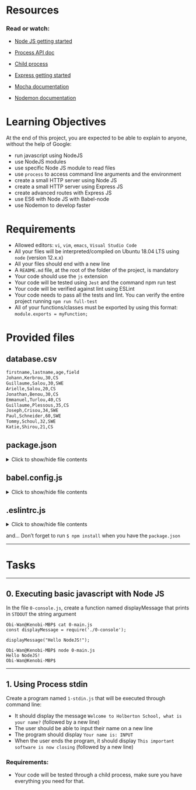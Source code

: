 # Resources

### Read or watch:

- [Node JS getting started](https://nodejs.org/en/learn/getting-started/introduction-to-nodejs)

- [Process API doc](https://node.readthedocs.io/en/latest/api/process/)

- [Child process](https://nodejs.org/api/child_process.htm)

- [Express getting started](https://expressjs.com/en/starter/installing.html)

- [Mocha documentation](https://mochajs.org/)

- [Nodemon documentation](https://github.com/remy/nodemon#nodemon)


# Learning Objectives

At the end of this project, you are expected to be able to explain to anyone, without the help of Google:

- run javascript using NodeJS
- use NodeJS modules
- use specific Node JS module to read files
- use `process` to access command line arguments and the environment
- create a small HTTP server using Node JS
- create a small HTTP server using Express JS
- create advanced routes with Express JS
- use ES6 with Node JS with Babel-node
- use Nodemon to develop faster


# Requirements

- Allowed editors: `vi`, `vim`, `emacs`, `Visual Studio Code`
- All your files will be interpreted/compiled on Ubuntu 18.04 LTS using `node` (version 12.x.x)
- All your files should end with a new line
- A `README.md` file, at the root of the folder of the project, is mandatory
- Your code should use the `js` extension
- Your code will be tested using `Jest` and the command npm run test
- Your code will be verified against lint using ESLint
- Your code needs to pass all the tests and lint. You can verify the entire project running `npm run full-test`
- All of your functions/classes must be exported by using this format: `module.exports = myFunction;`


# Provided files

## <b>database.csv</b>
```sh
firstname,lastname,age,field
Johann,Kerbrou,30,CS
Guillaume,Salou,30,SWE
Arielle,Salou,20,CS
Jonathan,Benou,30,CS
Emmanuel,Turlou,40,CS
Guillaume,Plessous,35,CS
Joseph,Crisou,34,SWE
Paul,Schneider,60,SWE
Tommy,Schoul,32,SWE
Katie,Shirou,21,CS
```

## <b>package.json</b>
<details>
  <summary>Click to show/hide file contents</summary>

  ```js
  {
    "name": "node_js_basics",
    "version": "1.0.0",
    "description": "",
    "main": "index.js",
    "scripts": {
      "lint": "./node_modules/.bin/eslint",
      "check-lint": "lint [0-9]*.js",
      "test": "./node_modules/mocha/bin/mocha --require babel-register --exit",
      "dev": "nodemon --exec babel-node --presets babel-preset-env ./server.js ./database.csv"
    },
    "author": "",
    "license": "ISC",
    "dependencies": {
      "chai-http": "^4.3.0",
      "express": "^4.17.1"
    },
    "devDependencies": {
      "babel-cli": "^6.26.0",
      "babel-preset-env": "^1.7.0",
      "nodemon": "^2.0.2",
      "eslint": "^6.4.0",
      "eslint-config-airbnb-base": "^14.0.0",
      "eslint-plugin-import": "^2.18.2",
      "eslint-plugin-jest": "^22.17.0",
      "chai": "^4.2.0",
      "mocha": "^6.2.2",
      "request": "^2.88.0",
      "sinon": "^7.5.0"
    }
  }
  ```
</details>

## <b>babel.config.js</b>
<details>
  <summary>Click to show/hide file contents</summary>

  ```js
  module.exports = {
    presets: [
      [
        '@babel/preset-env',
        {
          targets: {
            node: 'current',
          },
        },
      ],
    ],
  };
  ```
</details>

## <b>.eslintrc.js</b>
<details>
  <summary>Click to show/hide file contents</summary>

  ```js
  module.exports = {
    env: {
      browser: false,
      es6: true,
      jest: true,
    },
    extends: [
      'airbnb-base',
      'plugin:jest/all',
    ],
    globals: {
      Atomics: 'readonly',
      SharedArrayBuffer: 'readonly',
    },
    parserOptions: {
      ecmaVersion: 2018,
      sourceType: 'module',
    },
    plugins: ['jest'],
    rules: {
      'max-classes-per-file': 'off',
      'no-underscore-dangle': 'off',
      'no-console': 'off',
      'no-shadow': 'off',
      'no-restricted-syntax': [
        'error',
        'LabeledStatement',
        'WithStatement',
      ],
    },
    overrides:[
      {
        files: ['*.js'],
        excludedFiles: 'babel.config.js',
      }
    ]
  };
  ```
</details>

and…
Don’t forget to run `$ npm install` when you have the `package.json`

---

# Tasks

---

## 0. Executing basic javascript with Node JS

In the file `0-console.js`, create a function named displayMessage that prints in `STDOUT` the string argument

```
Obi-Wan@Kenobi-MBP$ cat 0-main.js
const displayMessage = require('./0-console');

displayMessage("Hello NodeJS!");

Obi-Wan@Kenobi-MBP$ node 0-main.js
Hello NodeJS!
Obi-Wan@Kenobi-MBP$
```

---

## 1. Using Process stdin

Create a program named `1-stdin.js` that will be executed through command line:
  - It should display the message `Welcome to Holberton School, what is your name?` (followed by a new line)
  - The user should be able to input their name on a new line
  - The program should display `Your name is: INPUT`
  - When the user ends the program, it should display `This important software is now closing` (followed by a new line)

  ### Requirements:
  - Your code will be tested through a child process, make sure you have everything you need for that.
  